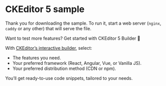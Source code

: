 # CKEditor 5 sample

Thank you for downloading the sample. To run it, start a web server (`nginx`, `caddy` or any other) that will serve the file.

Want to test more features? Get started with CKEditor 5 Builder 🚀

With [CKEditor’s interactive builder](https://ckeditor.com/ckeditor-5/builder/), select:

* The features you need.
* Your preferred framework (React, Angular, Vue, or Vanilla JS).
* Your preferred distribution method (CDN or npm).

You’ll get ready-to-use code snippets, tailored to your needs.

<!-- ! Cấu trúc CKEditor    
*   import { ClassicEditor, Essentials } from 'ckeditor5';

*   ClassicEditor
        .create( document.querySelector( '#editor' ), {
            menuBar: {
                isVisible: true | false
            },
            plugins: [ Essentials, /* ... */ ],
            blockToolbar: { 
                items: [ '/* ... */' ],
            },
            toolbar: {
                items: [ '/* ... */' ],
                removeItems: [ '/* ... */' ],
                shouldNotGroupWhenFull: true('-' use for finish line and begin new line) | false
            }
        ? hoặc    
            removePlugins: [ 'Essentials', '/* ... */' ],
            toolbar: [ '/* ... */' ]
        } )
        .then( editor => {
            console.log( editor );
        } )
        .catch( error => {
            console.error( error );
        } );
 -->

<!-- ! Các loại CKEditor
*   ClassicEditor
*   InlineEditor
*   BalloonEditor
 -->

<!-- ! Thay đổi icon
*   threeVerticalDots(default)
*   alignLeft
*   bold
*   importExport
*   paragraph
*   text
*   plus
*   dragIndicator
*   pilcrow
*   false
*   <svg></svg>
 -->

<!-- ! Hiển thị tất cả các mục trên thanh công cụ
*   Array.from( editor.ui.componentFactory.names() );
 -->

<!-- ! Get và Set dữ liệu trong trường #editor 
*   editor.getData();
*   editor.setData( '<p>Modified from the console!</p>' );
 -->

<!-- ! Các thao tác khác
*   editor.execute( 'undo' );
*   editor.execute( 'redo' );
*   editor.destroy();
 -->
